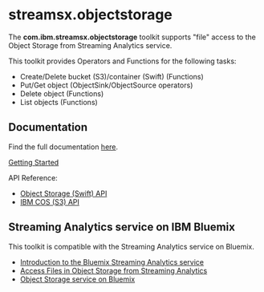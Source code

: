 # streamsx.objectstorage

The **com.ibm.streamsx.objectstorage** toolkit supports "file" access to the Object Storage from Streaming Analytics service.

This toolkit provides Operators and Functions for the following tasks:
* Create/Delete bucket (S3)/container (Swift) (Functions)
* Put/Get object (ObjectSink/ObjectSource operators)
* Delete object (Functions)
* List objects (Functions)

## Documentation

Find the full documentation [here](https://ibmstreams.github.io/streamsx.objectstorage/).

[Getting Started](https://github.com/IBMStreams/streamsx.objectstorage/wiki)

API Reference:

* [Object Storage (Swift) API](https://developer.openstack.org/api-ref/object-storage/index.html)
* [IBM COS (S3) API](https://ibm-public-cos.github.io/crs-docs/java#api-reference)


## Streaming Analytics service on IBM Bluemix

This toolkit is compatible with the Streaming Analytics service on Bluemix.

* [Introduction to the Bluemix Streaming Analytics service](https://developer.ibm.com/streamsdev/docs/streaming-analytics-now-available-bluemix-2/)
* [Access Files in Object Storage from Streaming Analytics](https://www.ibm.com/blogs/bluemix/2016/02/leverage-object-storage-for-streaming-analytics/)
* [Object Storage service on Bluemix](https://console.ng.bluemix.net/docs/services/ObjectStorage/os_works_public.html)



